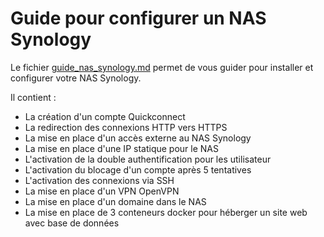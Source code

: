 # Guide pour configurer un NAS Synology

Le fichier [guide_nas_synology.md](https://github.com/strikerpt/syno_fsd/blob/master/guide_nas_synology.md#mettre-en-place-en-acc%C3%A8s-externe-au-nas-synology) permet de vous guider pour installer et configurer votre NAS Synology.

Il contient :

* La création d'un compte Quickconnect
* La redirection des connexions HTTP vers HTTPS
* La mise en place d'un accès externe au NAS Synology
* La mise en place d'une IP statique pour le NAS
* L'activation de la double authentification pour les utilisateur
* L'activation du blocage d'un compte après 5 tentatives
* L'activation des connexions via SSH
* La mise en place d'un VPN OpenVPN
* La mise en place d'un domaine dans le NAS
* La mise en place de 3 conteneurs docker pour héberger un site web avec base de données
